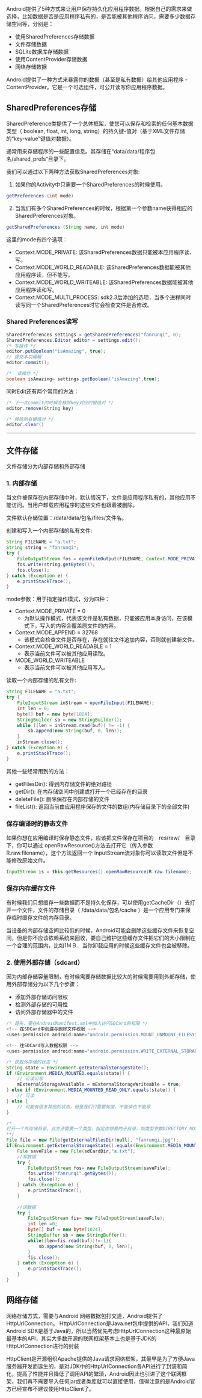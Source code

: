 Android提供了5种方式来让用户保存持久化应用程序数据。根据自己的需求来做选择，比如数据是否是应用程序私有的，是否能被其他程序访问，需要多少数据存储空间等，分别是：　 　　 
- 使用SharedPreferences存储数据　
- 文件存储数据
- SQLite数据库存储数据
- 使用ContentProvider存储数据
- 网络存储数据　

Android提供了一种方式来暴露你的数据（甚至是私有数据）给其他应用程序 - ContentProvider。它是一个可选组件，可公开读写你应用程序数据。

## SharedPreferences存储
SharedPreference类提供了一个总体框架，使您可以保存和检索的任何基本数据类型（ boolean, float, int, long, string）的持久键-值对（基于XML文件存储的“key-value”键值对数据）。

通常用来存储程序的一些配置信息。其存储在“data/data/程序包名/shared_prefs“目录下。

我们可以通过以下两种方法获取SharedPreferences对象:
1. 如果你的Activity中只需要一个SharedPreferences的时候使用。
```java
getPreferences (int mode)
```

2. 当我们有多个SharedPreferences的时候，根据第一个参数name获得相应的SharedPreferences对象。
```java
getSharedPreferences (String name, int mode)
```

这里的mode有四个选项：
- Context.MODE_PRIVATE: 该SharedPreferences数据只能被本应用程序读、写。
- Context.MODE_WORLD_READABLE: 该SharedPreferences数据能被其他应用程序读，但不能写。
- Context.MODE_WORLD_WRITEABLE: 该SharedPreferences数据能被其他应用程序读和写。
- Context.MODE_MULTI_PROCESS: sdk2.3后添加的选项，当多个进程同时读写同一个SharedPreferences时它会检查文件是否修改。

### Shared Preferences读写
```java
SharedPreferences settings = getSharedPreferences("fanrunqi", 0);
SharedPreferences.Editor editor = settings.edit();
/* 写操作 */
editor.putBoolean("isAmazing", true); 
// 提交本次编辑
editor.commit();

/*  读操作 */
boolean isAmazing= settings.getBoolean("isAmazing",true);
```

同时Edit还有两个常用的方法：
```java
/* 下一次commit的时候会移除key对应的键值对 */
editor.remove(String key) 

/* 移除所有键值对 */
editor.clear()
```

---

## 文件存储
文件存储分为内部存储和外部存储

### 1. 内部存储
当文件被保存在内部存储中时，默认情况下，文件是应用程序私有的，其他应用不能访问。当用户卸载应用程序时这些文件也跟着被删除。

文件默认存储位置：/data/data/包名/files/文件名。

创建和写入一个内部存储的私有文件:
```java
String FILENAME = "a.txt";
String string = "fanrunqi";
try {
    FileOutputStream fos = openFileOutput(FILENAME, Context.MODE_PRIVATE);
    fos.write(string.getBytes());
    fos.close();
} catch (Exception e) {
    e.printStackTrace();
}
```
mode参数：用于指定操作模式，分为四种：
- Context.MODE_PRIVATE = 0
    - 为默认操作模式，代表该文件是私有数据，只能被应用本身访问，在该模式下，写入的内容会覆盖原文件的内容。
- Context.MODE_APPEND = 32768
   - 该模式会检查文件是否存在，存在就往文件追加内容，否则就创建新文件。　
- Context.MODE_WORLD_READABLE = 1
   - 表示当前文件可以被其他应用读取。
- MODE_WORLD_WRITEABLE
   - 表示当前文件可以被其他应用写入。

读取一个内部存储的私有文件:
```java
String FILENAME = "a.txt";
try {
    FileInputStream inStream = openFileInput(FILENAME);
    int len = 0;
    byte[] buf = new byte[1024];
    StringBuilder sb = new StringBuilder();
    while ((len = inStream.read(buf)) != -1) {
        sb.append(new String(buf, 0, len));
    }
    inStream.close();
} catch (Exception e) {
    e.printStackTrace();
}
```
其他一些经常用到的方法：
- getFilesDir(): 得到内存储文件的绝对路径
- getDir(): 在内存储空间中创建或打开一个已经存在的目录
- deleteFile(): 删除保存在内部存储的文件
- fileList(): 返回当前由应用程序保存的文件的数组(内存储目录下的全部文件)

### 保存编译时的静态文件
如果你想在应用编译时保存静态文件，应该把文件保存在项目的　res/raw/　目录下，你可以通过 openRawResource()方法去打开它（传入参数R.raw.filename），这个方法返回一个 InputStream流对象你可以读取文件但是不能修改原始文件。
```java
InputStream is = this.getResources().openRawResource(R.raw.filename);
```

### 保存内存缓存文件
有时候我们只想缓存一些数据而不是持久化保存，可以使用getCacheDir（）去打开一个文件，文件的存储目录（ /data/data/包名/cache ）是一个应用专门来保存临时缓存文件的内存目录。

当设备的内部存储空间比较低的时候，Android可能会删除这些缓存文件来恢复空间，但是你不应该依赖系统来回收，要自己维护这些缓存文件把它们的大小限制在一个合理的范围内，比如1ＭＢ．当你卸载应用的时候这些缓存文件也会被移除。

### 2. 使用外部存储（sdcard）
因为内部存储容量限制，有时候需要存储数据比较大的时候需要用到外部存储，使用外部存储分为以下几个步骤：
- 添加外部存储访问限权
- 检测外部存储的可用性
- 访问外部存储器中的文件

```java
/* 首先，要在AndroidManifest.xml中加入访问SDCard的权限 */
<!-- 在SDCard中创建与删除文件权限 --> 
<uses-permission android:name="android.permission.MOUNT_UNMOUNT_FILESYSTEMS"/> 

<!-- 往SDCard写入数据权限 --> 
<uses-permission android:name="android.permission.WRITE_EXTERNAL_STORAGE"/>

/* 获取外存储的状态 */
String state = Environment.getExternalStorageState();
if (Environment.MEDIA_MOUNTED.equals(state)) {
    // 可读可写
    mExternalStorageAvailable = mExternalStorageWriteable = true;
} else if (Environment.MEDIA_MOUNTED_READ_ONLY.equals(state)) {
    // 可读
} else {
    // 可能有很多其他的状态，但是我们只需要知道，不能读也不能写  
}

/*
打开一个外存储目录，此方法需要一个类型，指定你想要的子目录，如类型参数DIRECTORY_MUSIC和 DIRECTORY_RINGTONES（传null就是你应用程序的文件目录的根目录）。通过指定目录的类型，确保Android的媒体扫描仪将扫描分类系统中的文件（例如，铃声被确定为铃声）。如果用户卸载应用程序，这个目录及其所有内容将被删除。
**/
File file = new File(getExternalFilesDir(null), "fanrunqi.jpg");
if(Environment.getExternalStorageState().equals(Environment.MEDIA_MOUNTED){     File sdCardDir = Environment.getExternalStorageDirectory();//获取SDCard目录  "/sdcard"        
    File saveFile = new File(sdCardDir,"a.txt"); 
    //写数据
    try {
        FileOutputStream fos= new FileOutputStream(saveFile); 
        fos.write("fanrunqi".getBytes()); 
        fos.close();
    } catch (Exception e) {
        e.printStackTrace();
    } 
				
    //读数据
    try {
        FileInputStream fis= new FileInputStream(saveFile); 
        int len =0;
        byte[] buf = new byte[1024];
        StringBuffer sb = new StringBuffer();
        while((len=fis.read(buf))!=-1){
            sb.append(new String(buf, 0, len));
        }
        fis.close();
    } catch (Exception e) {
        e.printStackTrace();
    }
}  
```

## 网络存储
网络存储方式，需要与Android 网络数据包打交道，Android提供了HttpUrlConnection。
HttpUrlConnection是Java.net包中提供的API，我们知道Android SDK是基于Java的，所以当然优先考虑HttpUrlConnection这种最原始最基本的API，其实大多数开源的联网框架基本上也是基于JDK的HttpUrlConnection进行的封装

HttpClient是开源组织Apache提供的Java请求网络框架，其最早是为了方便Java服务器开发而诞生的，是对JDK中的HttpUrlConnection各API进行了封装和简化，提高了性能并且降低了调用API的繁琐，Android因此也引进了这个联网框架，我们再不需要导入任何jar或者类库就可以直接使用，值得注意的是Android官方已经宣布不建议使用HttpClient了。
